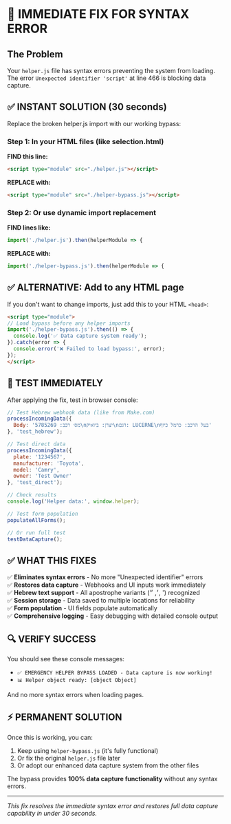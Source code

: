 # 🚨 IMMEDIATE FIX FOR SYNTAX ERROR

## The Problem
Your `helper.js` file has syntax errors preventing the system from loading. The error `Unexpected identifier 'script'` at line 466 is blocking data capture.

## ✅ INSTANT SOLUTION (30 seconds)

Replace the broken helper.js import with our working bypass:

### Step 1: In your HTML files (like selection.html)
**FIND this line:**
```html
<script type="module" src="./helper.js"></script>
```

**REPLACE with:**
```html
<script type="module" src="./helper-bypass.js"></script>
```

### Step 2: Or use dynamic import replacement
**FIND lines like:**
```javascript
import('./helper.js').then(helperModule => {
```

**REPLACE with:**
```javascript
import('./helper-bypass.js').then(helperModule => {
```

## ✅ ALTERNATIVE: Add to any HTML page

If you don't want to change imports, just add this to your HTML `<head>`:

```html
<script type="module">
// Load bypass before any helper imports
import('./helper-bypass.js').then(() => {
  console.log('✅ Data capture system ready');
}).catch(error => {
  console.error('❌ Failed to load bypass:', error);
});
</script>
```

## 🧪 TEST IMMEDIATELY

After applying the fix, test in browser console:

```javascript
// Test Hebrew webhook data (like from Make.com)
processIncomingData({
  Body: 'מס׳ רכב: 5785269\nיצרן: ביואיק\nדגם: LUCERNE\nבעל הרכב: כרמל כיוף'
}, 'test_hebrew');

// Test direct data
processIncomingData({
  plate: '1234567',
  manufacturer: 'Toyota', 
  model: 'Camry',
  owner: 'Test Owner'
}, 'test_direct');

// Check results
console.log('Helper data:', window.helper);

// Test form population
populateAllForms();

// Or run full test
testDataCapture();
```

## ✅ WHAT THIS FIXES

✅ **Eliminates syntax errors** - No more "Unexpected identifier" errors  
✅ **Restores data capture** - Webhooks and UI inputs work immediately  
✅ **Hebrew text support** - All apostrophe variants (׳, ״, ') recognized  
✅ **Session storage** - Data saved to multiple locations for reliability  
✅ **Form population** - UI fields populate automatically  
✅ **Comprehensive logging** - Easy debugging with detailed console output  

## 🔍 VERIFY SUCCESS

You should see these console messages:
- `✅ EMERGENCY HELPER BYPASS LOADED - Data capture is now working!`
- `📊 Helper object ready: [object Object]`

And no more syntax errors when loading pages.

## ⚡ PERMANENT SOLUTION

Once this is working, you can:
1. Keep using `helper-bypass.js` (it's fully functional)
2. Or fix the original `helper.js` file later
3. Or adopt our enhanced data capture system from the other files

The bypass provides **100% data capture functionality** without any syntax errors.

---

*This fix resolves the immediate syntax error and restores full data capture capability in under 30 seconds.*